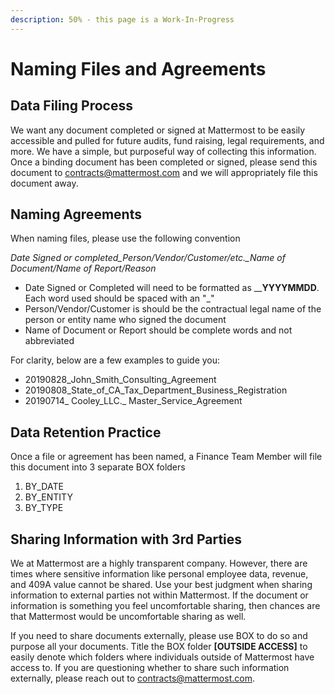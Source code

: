 ```yaml
---
description: 50% - this page is a Work-In-Progress
---
```


# Naming Files and Agreements

## Data Filing Process

We want any document completed or signed at Mattermost to be easily accessible and pulled for future audits, fund raising, legal requirements, and more. We have a simple, but purposeful way of collecting this information. Once a binding document has been completed or signed, please send this document to contracts@mattermost.com and we will appropriately file this document away. 

## Naming Agreements

When naming files, please use the following convention

_Date Signed or completed\_Person/Vendor/Customer/etc.\_Name of Document/Name of Report/Reason_

* Date Signed or Completed will need to be formatted as __**YYYYMMDD**. Each word used should be spaced with an "\_"
* Person/Vendor/Customer is should be the contractual legal name of the person or entity name who signed the document
* Name of Document or Report should be complete words and not abbreviated

For clarity, below are a few examples to guide you:

* 20190828\_John\_Smith\_Consulting\_Agreement
* 20190808\_State\_of\_CA\_Tax\_Department\_Business\_Registration
* 20190714\_ Cooley\_LLC.\_ Master\_Service\_Agreement

## Data Retention Practice

Once a file or agreement has been named, a Finance Team Member will file this document into 3 separate BOX folders

1. BY\_DATE
2. BY\_ENTITY
3. BY\_TYPE

## Sharing Information with 3rd Parties

We at Mattermost are a highly transparent company. However, there are times where sensitive information like personal employee data, revenue, and 409A value cannot be shared. Use your best judgment when sharing information to external parties not within Mattermost. If the document or information is something you feel uncomfortable sharing, then chances are that Mattermost would be uncomfortable sharing as well. 

If you need to share documents externally, please use BOX to do so and purpose all your documents. Title the BOX folder **\[OUTSIDE ACCESS\]** to easily denote which folders where individuals outside of Mattermost have access to. If you are questioning whether to share such information externally, please reach out to contracts@mattermost.com.  

 





